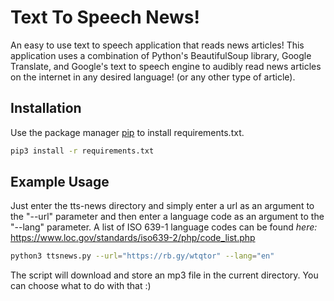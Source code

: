 # Text To Speech News!

An easy to use text to speech application that reads news articles! This application uses a combination of Python's BeautifulSoup library, Google Translate, and Google's text to speech engine to audibly read news articles on the internet in any desired language! (or any other type of article).

## Installation

Use the package manager [pip](https://pip.pypa.io/en/stable/) to install requirements.txt.

```bash
pip3 install -r requirements.txt
```

## Example Usage

 Just enter the tts-news directory and simply enter a url as an argument to the "--url" parameter and then enter a language code as an argument to the "--lang" parameter. A list of ISO 639-1 language codes can be found _here:_ https://www.loc.gov/standards/iso639-2/php/code_list.php

```bash
python3 ttsnews.py --url="https://rb.gy/wtqtor" --lang="en"
```

The script will download and store an mp3 file in the current directory. You can choose what to do with that :)